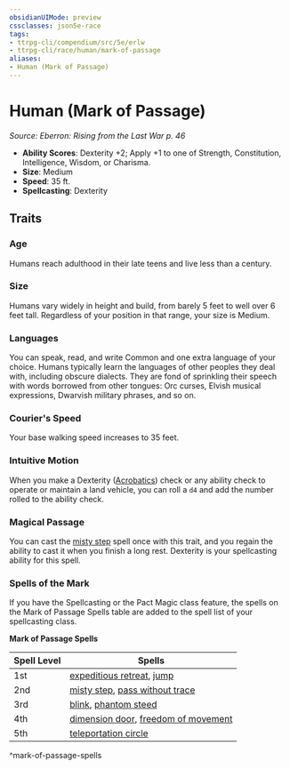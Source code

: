 ```yaml
---
obsidianUIMode: preview
cssclasses: json5e-race
tags:
- ttrpg-cli/compendium/src/5e/erlw
- ttrpg-cli/race/human/mark-of-passage
aliases:
- Human (Mark of Passage)
---
```

# Human (Mark of Passage)
*Source: Eberron: Rising from the Last War p. 46*  


- **Ability Scores**: Dexterity +2; Apply +1 to one of Strength, Constitution, Intelligence, Wisdom, or Charisma.
- **Size**: Medium
- **Speed**: 35 ft.
- **Spellcasting**: Dexterity

## Traits

### Age

Humans reach adulthood in their late teens and live less than a century.

### Size

Humans vary widely in height and build, from barely 5 feet to well over 6 feet tall. Regardless of your position in that range, your size is Medium.

### Languages

You can speak, read, and write Common and one extra language of your choice. Humans typically learn the languages of other peoples they deal with, including obscure dialects. They are fond of sprinkling their speech with words borrowed from other tongues: Orc curses, Elvish musical expressions, Dwarvish military phrases, and so on.

### Courier's Speed

Your base walking speed increases to 35 feet.

### Intuitive Motion

When you make a Dexterity ([Acrobatics](Інструменти%20ДМ/CLI/rules/skills.md#Acrobatics)) check or any ability check to operate or maintain a land vehicle, you can roll a `d4` and add the number rolled to the ability check.

### Magical Passage

You can cast the [misty step](Інструменти%20ДМ/CLI/spells/misty-step-xphb.md) spell once with this trait, and you regain the ability to cast it when you finish a long rest. Dexterity is your spellcasting ability for this spell.

### Spells of the Mark

If you have the Spellcasting or the Pact Magic class feature, the spells on the Mark of Passage Spells table are added to the spell list of your spellcasting class.

**Mark of Passage Spells**

| Spell Level | Spells |
|-------------|--------|
| 1st | [expeditious retreat](Інструменти%20ДМ/CLI/spells/expeditious-retreat-xphb.md), [jump](Інструменти%20ДМ/CLI/spells/jump-xphb.md) |
| 2nd | [misty step](Інструменти%20ДМ/CLI/spells/misty-step-xphb.md), [pass without trace](Інструменти%20ДМ/CLI/spells/pass-without-trace-xphb.md) |
| 3rd | [blink](Інструменти%20ДМ/CLI/spells/blink-xphb.md), [phantom steed](Інструменти%20ДМ/CLI/spells/phantom-steed-xphb.md) |
| 4th | [dimension door](Інструменти%20ДМ/CLI/spells/dimension-door-xphb.md), [freedom of movement](Інструменти%20ДМ/CLI/spells/freedom-of-movement-xphb.md) |
| 5th | [teleportation circle](Інструменти%20ДМ/CLI/spells/teleportation-circle-xphb.md) |
^mark-of-passage-spells
